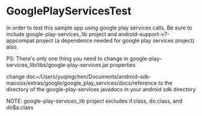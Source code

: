 GooglePlayServicesTest
======================
In order to test this sample app using google play services calls. Be sure to include google-play-services_lib project and android-support-v7-appcompat project (a dependence needed for google play services project) also.

PS: There's only one thing you need to change in google-play-services_lib/libs/google-play-services.jar.properties

change doc=/Users/yuqingchen/Documents/android-sdk-macosx/extras/google/google_play_services/docs/reference
to the directory of the google-play-services javadocs in your android sdk directory 

NOTE: google-play-services_lib project excludes if.class, do.class, and do$a.class
